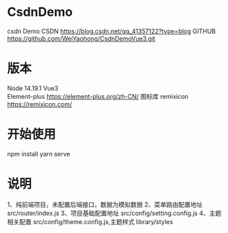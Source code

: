 # CsdnDemo

csdn Demo
CSDN https://blog.csdn.net/qq_41357122?type=blog
GITHUB https://github.com/WeiYaohong/CsdnDemoVue3.git

# 版本

Node 14.19.1
Vue3  
Element-plus https://element-plus.org/zh-CN/
图标库 remixicon https://remixicon.com/

# 开始使用

npm install
yarn serve

# 说明

1、纯前端项目，未配置后端接口，数据为模拟数据
2、菜单路由配置地址 src/router/index.js
3、项目基础配置地址 src/config/setting.config.js
4、主题相关配置 src/config/theme.config.js,主题样式 library/styles
